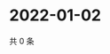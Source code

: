 # 2022-01-02

共 0 条

<!-- BEGIN WEIBO -->
<!-- 最后更新时间 Sun Jan 02 2022 18:00:43 GMT+0800 (China Standard Time) -->

<!-- END WEIBO -->
